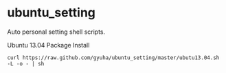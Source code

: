 ubuntu_setting
==============

Auto personal setting shell scripts.

Ubuntu 13.04 Package Install

    curl https://raw.github.com/gyuha/ubuntu_setting/master/ubutu13.04.sh  -L -o - | sh

